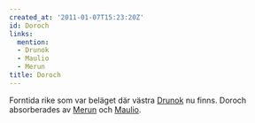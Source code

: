 ```yaml
---
created_at: '2011-01-07T15:23:20Z'
id: Doroch
links:
  mention:
  - Drunok
  - Maulio
  - Merun
title: Doroch
---
```


Forntida rike som var beläget där västra [Drunok] nu finns. Doroch absorberades av [Merun] och
[Maulio].

  [Drunok]: Drunok
  [Merun]: Merun
  [Maulio]: Maulio